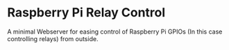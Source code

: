 # Raspberry Pi Relay Control
A minimal Webserver for easing control of Raspberry Pi GPIOs (In this case controlling relays) from outside.